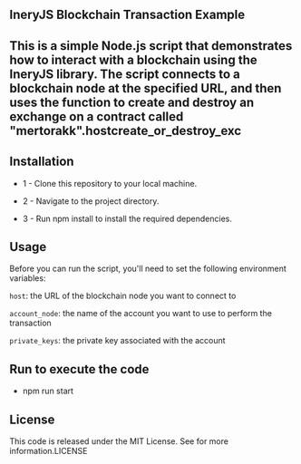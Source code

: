 ## IneryJS Blockchain Transaction Example


## This is a simple Node.js script that demonstrates how to interact with a blockchain using the IneryJS library. The script connects to a blockchain node at the specified  URL, and then uses the  function to create and destroy an exchange on a contract called "mertorakk".hostcreate_or_destroy_exc

## Installation

* 1 - Clone this repository to your local machine.

* 2 - Navigate to the project directory.

* 3 - Run npm install to install the required dependencies.

## Usage

Before you can run the script, you'll need to set the following environment variables:

`host`: the URL of the blockchain node you want to connect to

`account_node`: the name of the account you want to use to perform the transaction

`private_keys`: the private key associated with the account

## Run to execute the code

* npm run start

## License

This code is released under the MIT License. See  for more information.LICENSE
